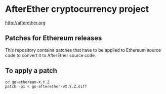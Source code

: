 # AfterEther cryptocurrency project

http://afterether.org


## Patches for Ethereum releases

This repository contains patches that have to be applied to Ethereum source code
to convert it to AfterEther source code.

## To apply a patch

    cd go-ethereum-X.Y.Z
    patch -p1 < go-afterether-vX.Y.Z.diff
